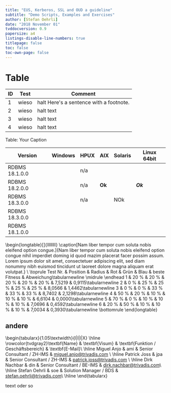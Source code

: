 ```yaml
---
title: "EUS, Kerberos, SSL and OUD a guideline"
subtitle: "Demo Scripts, Examples and Exercises"
author: [Stefan Oehrli]
date: "2018 November 01"
tvddocversion: 0.9
papersize: a4 
listings-disable-line-numbers: true
titlepage: false
toc: false
toc-own-page: false
---
```


# Table

| ID | Test  | Comment   |
|----|-------|-----------|
| 1  | wieso | halt Here's a sentence with a footnote. |
| 2  | wieso | halt text |
| 3  | wieso | halt text |
| 4  | wieso | halt text |

Table: Your Caption


| Version        | Windows | HPUX | AIX    | Solaris | Linux 64bit |
|----------------|---------|------|--------|---------|-------------|
| RDBMS 18.1.0.0 |         | n/a  |        |         |             |
| RDBMS 18.2.0.0 |         | n/a  | **Ok** |         | ***Ok***    |
| RDBMS 18.3.0.0 |         | n/a  |        | NOk     |             |
| RDBMS 18.3.0.0 |         |      |        |         |             |
| RDBMS 18.1.0.0 |         |      |        |         |             |

\begin{longtable}[]{llllllll}
\caption[Nam liber tempor cum soluta nobis eleifend option congue.]{Nam liber tempor cum soluta nobis eleifend option congue nihil imperdiet doming id quod mazim placerat facer possim assum. Lorem ipsum dolor sit amet, consectetuer adipiscing elit, sed diam nonummy nibh euismod tincidunt ut laoreet dolore magna aliquam erat volutpat.} \\
\toprule
Test Nr. & Position & Radius & Rot & Grün & Blau &
beste Fitness & Abweichung\tabularnewline
\midrule
\endhead
1 & 20 \% & 20 \% & 20 \% & 20 \% & 20 \% & 7,5219 &
0,9115\tabularnewline
2 & 0 \% & 25 \% & 25 \% & 25 \% & 25 \% & 8,0566 &
1,4462\tabularnewline
3 & 0 \% & 0 \% & 33 \% & 33 \% & 33 \% & 8,7402 & 2,1298\tabularnewline
4 & 50 \% & 20 \% & 10 \% & 10 \% & 10 \% & 6,6104 &
0,0000\tabularnewline
5 & 70 \% & 0 \% & 10 \% & 10 \% & 10 \% & 7,0696 &
0,4592\tabularnewline
6 & 20 \% & 50 \% & 10 \% & 10 \% & 10 \% & 7,0034 &
0,3930\tabularnewline
\bottomrule
\end{longtable}


## andere

\begin{tabularx}{1.05\textwidth}{l|l|l|X}
  \hline
  \rowcolor{tvdgray2}\textbf{Name} & \textbf{Visum} &
  \textbf{Funktion / Geschäftsbereich} & \textbf{E-Mail}\\
  \hline
  Miguel Anjo & ami & Senior Consultant / ZH-IMS & miguel.anjo@trivadis.com \\
  \hline
  Patrick Joss & jpa & Senior Consultant / ZH-IMS & patrick.joss@trivadis.com \\
  \hline
  Dirk Nachbar & din & Senior Consultant / BE-IMS & dirk.nachbar@trivadis.com\\
  \hline
  Stefan Oehrli & soe & Solution Manager / BDS & stefan.oehrli@trivadis.com\\
  \hline
\end{tabularx}

teext oder so